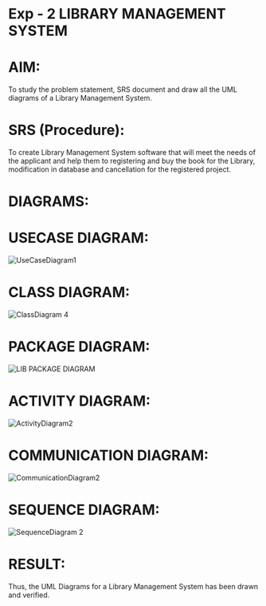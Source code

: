 # Exp - 2 LIBRARY MANAGEMENT SYSTEM

# AIM:

To study the problem statement, SRS document and draw all the UML diagrams of a Library Management System.

# SRS (Procedure):

To create Library Management System software that will meet the needs of the applicant and help them to registering and buy the book for the Library, modification in database and cancellation for the registered project.

# DIAGRAMS:

# USECASE DIAGRAM: 

![UseCaseDiagram1](https://github.com/user-attachments/assets/d071bf01-2e6a-459e-8909-23c8f9b6bbb6)

# CLASS DIAGRAM:

![ClassDiagram 4](https://github.com/user-attachments/assets/1202958d-6593-4d0f-a8df-56e84e451766)

# PACKAGE DIAGRAM:

![LIB PACKAGE DIAGRAM](https://github.com/user-attachments/assets/52404ae4-c274-43d2-8f67-c6c1dd88b1cb)

# ACTIVITY DIAGRAM:

![ActivityDiagram2](https://github.com/user-attachments/assets/944af955-b368-48e0-8769-801a11fafd3a)

# COMMUNICATION DIAGRAM:

![CommunicationDiagram2](https://github.com/user-attachments/assets/9d8d6450-9ded-43ad-9458-3a80c7eb65d8)

# SEQUENCE DIAGRAM:

![SequenceDiagram 2](https://github.com/user-attachments/assets/a81d0cd5-fcc1-4ec1-b7dc-19a0ee4da264)

# RESULT:

Thus, the UML Diagrams for a Library Management System has been drawn and verified.
